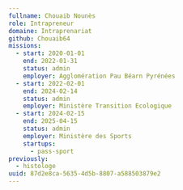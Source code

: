 ```yaml
---
fullname: Chouaib Nounès
role: Intrapreneur
domaine: Intraprenariat
github: Chouaib64
missions:
  - start: 2020-01-01
    end: 2022-01-31
    status: admin
    employer: Agglomération Pau Béarn Pyrénées
  - start: 2022-02-01
    end: 2024-02-14
    status: admin
    employer: Ministère Transition Ecologique
  - start: 2024-02-15
    end: 2025-04-15
    status: admin
    employer: Ministère des Sports
    startups:
      - pass-sport
previously:
  - histologe
uuid: 87d2e8ca-5635-4d5b-8807-a588503879e2
---
```

